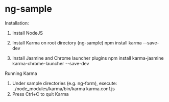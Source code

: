 # ng-sample

Installation:
1. Install NodeJS
2. Install Karma on root directory (ng-sample)
	npm install karma --save-dev
	
3. Install Jasmine and Chrome launcher plugins
	npm install karma-jasmine karma-chrome-launcher --save-dev

Running Karma
1. Under sample directories (e.g. ng-form), execute:
	../node_modules/karma/bin/karma karma.conf.js
2. Press Ctrl+C to quit Karma
